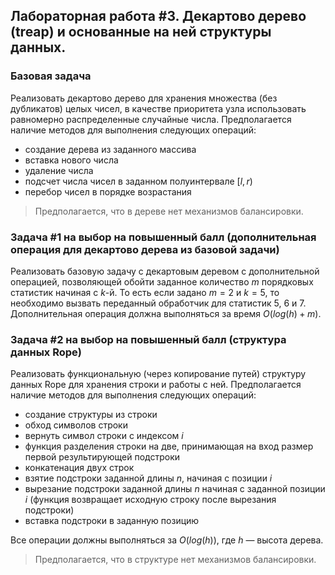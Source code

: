## Лабораторная работа #3. Декартово дерево (treap) и основанные на ней структуры данных.
### Базовая задача
Реализовать декартово дерево для хранения множества (без дубликатов) целых чисел, в качестве приоритета узла использовать равномерно распределенные случайные числа.
Предполагается наличие методов для выполнения следующих операций:
- создание дерева из заданного массива
- вставка нового числа
- удаление числа
- подсчет числа чисел в заданном полуинтервале $[l, r)$
- перебор чисел в порядке возрастания

> Предполагается, что в дереве нет механизмов балансировки. 

### Задача #1 на выбор на повышенный балл (дополнительная операция для декартово дерева из базовой задачи)
Реализовать базовую задачу с декартовым деревом с дополнительной операцией, позволяющей обойти заданное количество $m$ порядковых статистик начиная с $k$-й.
То есть если задано $m=2$ и $k=5$, то необходимо вызвать переданный обработчик для статистик $5$, $6$ и $7$.
Дополнительная операция должна выполняться за время $O(log(h) + m)$.

### Задача #2 на выбор на повышенный балл (структура данных Rope)
Реализовать функциональную (через копирование путей) структуру данных Rope для хранения строки и работы с ней.
Предполагается наличие методов для выполнения следующих операций:
- создание структуры из строки
- обход символов строки
- вернуть символ строки с индексом $i$
- функция разделения строки на две, принимающая на вход размер первой результирующей подстроки
- конкатенация двух строк
- взятие подстроки заданной длины $n$, начиная с позиции $i$
- вырезание подстроки заданной длины $n$ начиная с заданной позиции $i$ (функция возвращает исходную строку после вырезания подстроки)
- вставка подстроки в заданную позицию

Все операции должны выполняться за $O(log(h))$, где $h$ — высота дерева.

> Предполагается, что в структуре нет механизмов балансировки.